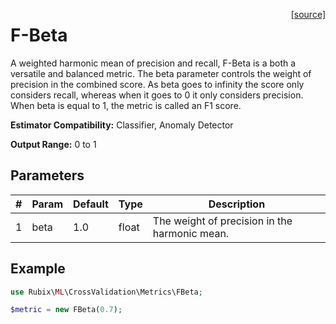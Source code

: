 <span style="float:right;"><a href="https://github.com/RubixML/RubixML/blob/master/src/CrossValidation/Metrics/FBeta.php">[source]</a></span>

# F-Beta
A weighted harmonic mean of precision and recall, F-Beta is a both a versatile and balanced metric. The beta parameter controls the weight of precision in the combined score. As beta goes to infinity the score only considers recall, whereas when it goes to 0 it only considers precision. When beta is equal to 1, the metric is called an F1 score.

**Estimator Compatibility:** Classifier, Anomaly Detector

**Output Range:** 0 to 1

## Parameters
| # | Param | Default | Type | Description |
|---|---|---|---|---|
| 1 | beta | 1.0 | float | The weight of precision in the harmonic mean. |

## Example
```php
use Rubix\ML\CrossValidation\Metrics\FBeta;

$metric = new FBeta(0.7);
```